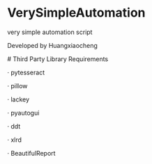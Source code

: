 # VerySimpleAutomation
<p>very simple automation script</p><p>Developed by Huangxiaocheng</p>
# Third Party Library Requirements
<p>· pytesseract</p><p>· pillow</p><p>· lackey</p><p>· pyautogui</p><p>· ddt</p><p>· xlrd</p><p>· BeautifulReport</p>
